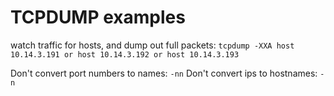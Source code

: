 # TCPDUMP examples


watch traffic for hosts, and dump out full packets:
`tcpdump -XXA host 10.14.3.191 or host 10.14.3.192 or host 10.14.3.193`

Don't convert port numbers to names: `-nn`
Don't convert ips to hostnames: `-n`


